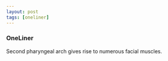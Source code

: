 ```yaml
---
layout: post
tags: [oneliner]
---
```



### OneLiner

Second pharyngeal arch gives rise to numerous facial muscles.
